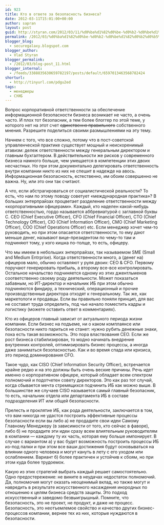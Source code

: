 ```yaml
---
id: 923
title: Кто в ответе за безопасность бизнеса?
date: 2012-03-11T15:01:00+00:00
author: sapran
layout: post
guid: http://styran.com/2012/03/11/%d0%ba%d1%82%d0%be-%d0%b2-%d0%be%d1%82%d0%b2%d0%b5%d1%82%d0%b5-%d0%b7%d0%b0-%d0%b1%d0%b5%d0%b7%d0%be%d0%bf%d0%b0%d1%81%d0%bd%d0%be%d1%81%d1%82%d1%8c-%d0%b1%d0%b8%d0%b7%d0%bd%d0%b5%d1%81%d0%b0/
permalink: /2012/03/%d0%ba%d1%82%d0%be-%d0%b2-%d0%be%d1%82%d0%b2%d0%b5%d1%82%d0%b5-%d0%b7%d0%b0-%d0%b1%d0%b5%d0%b7%d0%be%d0%bf%d0%b0%d1%81%d0%bd%d0%be%d1%81%d1%82%d1%8c-%d0%b1%d0%b8%d0%b7%d0%bd%d0%b5%d1%81%d0%b0/
blogger_blog:
  - securegalaxy.blogspot.com
blogger_author:
  - Vlad Styran
blogger_permalink:
  - /2012/03/blog-post_11.html
blogger_internal:
  - /feeds/3388835630659782197/posts/default/6597013463568782424
shorturl:
  - http://tinyurl.com/pdgu2ed
tags:
  - менеджеры
  - СУИБ
---
```

<div dir="ltr" style="text-align: left;">
  Вопрос корпоративной ответственности за обеспечение информационной безопасности бизнеса возникает не часто, а очень часто. И плох тот безопасник, а тем более блоггер по этой теме, у которого нет на этот счет <strike>единственно правильного</strike> собственного мнения. Разрешите поделиться своими размышлениями на эту тему.</p> 
  
  <p>
    Начнем с того, что все сложно, потому что в пост-советской управленческой практике существует мощный и неискоренимый атавизм: дележ ответственности между генеральным директором и главным бухгалтером. В действительности же рисков у современного бизнеса намного больше, чем умещается в компетенции этих двоих несчастных. Но при этом документально делегировать ответственность внутри компании никто из них не спешит в надежде на авось. Информационная безопасность, естественно, им обоим совершенно не важна. Ну, или это они так считают.
  </p>
  
  <p>
    А что, если абстрагироваться от социалистической реальности? То есть, что нам по этому поводу советует &#171;международная практика&#187;? В больших энтерпрайзах процветает разделение ответственности между &#171;корпоративными офицерами&#187;. Каждый, кто наделен какой-нибудь ответственностью, гордо называется аббревиатурой с заглавной буквы C. CEO (Chief Executive Officer), CFO (Chief Financial Officer), CTO (Chief Technology Officer), CIO (Chief Information Officer), CMO (Chief Marketing Officer), COO (Chief Operations Officer) etc. Если менеджер хочет чем-то руководить, но при этом опасается ответственности, то ему дают меньше денег, называют вице-президентом по чему-то там и подчиняют тому, у кого кишка по-толще, то есть, офицеру.
  </p>
  
  <p>
    Что мы имеем в небольших энтерпрайзах, так называемом SME (Small and Medium Entrprise). Когда ответственности много, а (денег на) офицеров мало, обычно оставляют у руля двоих: CEO & CFO. Первому поручают генерировать прибыль, а второму все-все контролировать. Остальное начальство подчиняется одному из этих джентльменов соответственно своему роду деятельности. Может показаться забавным, но ИТ-директор и начальник ИБ при этом обычно подчиняются финдиру, а технический, операционный и прочие производственные директора отходят к генеральному. Так же, как маркетологи и продавцы. Если вы правильно поняли принцип, для вас не составит труда определить, под чье начало поместить кадры и логистику (можете оставить ответ в комментариях).
  </p>
  
  <p>
    Кто из офицеров главный зависит от актуального периода жизни компании. Если бизнес на подъеме, ни о каком комплаянсе или безопасности никто париться не станет: нужно рубить денежные знаки, пока есть такая возможность. Это пора властвования CEO. Если же рост бизнеса стабилизирован, то модно начинать внедрение внутренних контролей, оптимизировать бизнес процессы, а иногда даже заниматься безопасностью. Как и во время спада или кризиса, это период доминирования CFO.
  </p>
  
  <p>
    Такое чудо, как CISO (Chief Information Security Officer), встречается крайне редко и на это должны быть очень веские причины. Речь идет именно о корпоративном офицере, который обладает всем спектром полномочий и подотчетен совету директоров. Это как раз тот случай, когда сбывается мечта стремящихся подчинить ИБ как можно выше. В большинстве же случаев CISO называется самый главный безопасник, то есть, начальник отдела или департамента ИБ в составе подразделения ИТ или общей безопасности.
  </p>
  
  <p>
    Прелесть и проклятие ИБ, как рода деятельности, заключается в том, что вам никогда не удастся построить эффективные процессы безопасности если вы либо а) не продадите свои идеи Самому Главному Менеджеру (в зависимости от того, кто сейчас в фаворе), либо б) не продадите эти идеи сразу всем влиятельным руководителям в компании &#8212; каждому ту их часть, которая ему больше импонирует. В случае с вариантом а) у вас будет возможность построить процессы ИБ из-под палки и при этом все ваши достижения будут основываться на влиянии одного человека и могут кануть в лету с его уходом или ослаблением. Вариант б) более практичен и устойчив к сбоям, но при этом куда более трудоемок.
  </p>
  
  <p>
    Какую из этих стратегий выбрать каждый решает самостоятельно. Одно предостережение: не вините в неудачах недостаток полномочий. Да, полномочия могут оказать неоценимый вклад, но также могут и навредить в результате искусственного насаждения инородных по отношению к целям бизнеса средств защиты. Это подход искусственный и заведомо безвыигрышный. Помните, что безопасность, это не проект, не продукт, и даже не процесс. Безопасность, это неотъемлемое свойство и качество других бизнес-процессов компании, вернее тех из них, которые нуждаются в безопасности.
  </p>
</div>

<div class="addtoany_share_save_container addtoany_content_bottom">
  <div class="a2a_kit a2a_kit_size_32 addtoany_list a2a_target" id="wpa2a_218">
    <a class="a2a_button_facebook" href="http://www.addtoany.com/add_to/facebook?linkurl=https%3A%2F%2Fblog.styran.com%2F2012%2F03%2F%25d0%25ba%25d1%2582%25d0%25be-%25d0%25b2-%25d0%25be%25d1%2582%25d0%25b2%25d0%25b5%25d1%2582%25d0%25b5-%25d0%25b7%25d0%25b0-%25d0%25b1%25d0%25b5%25d0%25b7%25d0%25be%25d0%25bf%25d0%25b0%25d1%2581%25d0%25bd%25d0%25be%25d1%2581%25d1%2582%25d1%258c-%25d0%25b1%25d0%25b8%25d0%25b7%25d0%25bd%25d0%25b5%25d1%2581%25d0%25b0%2F&linkname=%D0%9A%D1%82%D0%BE%20%D0%B2%20%D0%BE%D1%82%D0%B2%D0%B5%D1%82%D0%B5%20%D0%B7%D0%B0%20%D0%B1%D0%B5%D0%B7%D0%BE%D0%BF%D0%B0%D1%81%D0%BD%D0%BE%D1%81%D1%82%D1%8C%20%D0%B1%D0%B8%D0%B7%D0%BD%D0%B5%D1%81%D0%B0%3F" title="Facebook" rel="nofollow" target="_blank"></a><a class="a2a_button_twitter" href="http://www.addtoany.com/add_to/twitter?linkurl=https%3A%2F%2Fblog.styran.com%2F2012%2F03%2F%25d0%25ba%25d1%2582%25d0%25be-%25d0%25b2-%25d0%25be%25d1%2582%25d0%25b2%25d0%25b5%25d1%2582%25d0%25b5-%25d0%25b7%25d0%25b0-%25d0%25b1%25d0%25b5%25d0%25b7%25d0%25be%25d0%25bf%25d0%25b0%25d1%2581%25d0%25bd%25d0%25be%25d1%2581%25d1%2582%25d1%258c-%25d0%25b1%25d0%25b8%25d0%25b7%25d0%25bd%25d0%25b5%25d1%2581%25d0%25b0%2F&linkname=%D0%9A%D1%82%D0%BE%20%D0%B2%20%D0%BE%D1%82%D0%B2%D0%B5%D1%82%D0%B5%20%D0%B7%D0%B0%20%D0%B1%D0%B5%D0%B7%D0%BE%D0%BF%D0%B0%D1%81%D0%BD%D0%BE%D1%81%D1%82%D1%8C%20%D0%B1%D0%B8%D0%B7%D0%BD%D0%B5%D1%81%D0%B0%3F" title="Twitter" rel="nofollow" target="_blank"></a><a class="a2a_button_google_plus" href="http://www.addtoany.com/add_to/google_plus?linkurl=https%3A%2F%2Fblog.styran.com%2F2012%2F03%2F%25d0%25ba%25d1%2582%25d0%25be-%25d0%25b2-%25d0%25be%25d1%2582%25d0%25b2%25d0%25b5%25d1%2582%25d0%25b5-%25d0%25b7%25d0%25b0-%25d0%25b1%25d0%25b5%25d0%25b7%25d0%25be%25d0%25bf%25d0%25b0%25d1%2581%25d0%25bd%25d0%25be%25d1%2581%25d1%2582%25d1%258c-%25d0%25b1%25d0%25b8%25d0%25b7%25d0%25bd%25d0%25b5%25d1%2581%25d0%25b0%2F&linkname=%D0%9A%D1%82%D0%BE%20%D0%B2%20%D0%BE%D1%82%D0%B2%D0%B5%D1%82%D0%B5%20%D0%B7%D0%B0%20%D0%B1%D0%B5%D0%B7%D0%BE%D0%BF%D0%B0%D1%81%D0%BD%D0%BE%D1%81%D1%82%D1%8C%20%D0%B1%D0%B8%D0%B7%D0%BD%D0%B5%D1%81%D0%B0%3F" title="Google+" rel="nofollow" target="_blank"></a><a class="a2a_button_linkedin" href="http://www.addtoany.com/add_to/linkedin?linkurl=https%3A%2F%2Fblog.styran.com%2F2012%2F03%2F%25d0%25ba%25d1%2582%25d0%25be-%25d0%25b2-%25d0%25be%25d1%2582%25d0%25b2%25d0%25b5%25d1%2582%25d0%25b5-%25d0%25b7%25d0%25b0-%25d0%25b1%25d0%25b5%25d0%25b7%25d0%25be%25d0%25bf%25d0%25b0%25d1%2581%25d0%25bd%25d0%25be%25d1%2581%25d1%2582%25d1%258c-%25d0%25b1%25d0%25b8%25d0%25b7%25d0%25bd%25d0%25b5%25d1%2581%25d0%25b0%2F&linkname=%D0%9A%D1%82%D0%BE%20%D0%B2%20%D0%BE%D1%82%D0%B2%D0%B5%D1%82%D0%B5%20%D0%B7%D0%B0%20%D0%B1%D0%B5%D0%B7%D0%BE%D0%BF%D0%B0%D1%81%D0%BD%D0%BE%D1%81%D1%82%D1%8C%20%D0%B1%D0%B8%D0%B7%D0%BD%D0%B5%D1%81%D0%B0%3F" title="LinkedIn" rel="nofollow" target="_blank"></a><a class="a2a_dd addtoany_share_save" href="https://www.addtoany.com/share"></a>
  </div>
</div>
